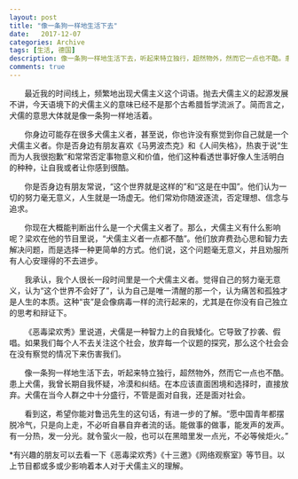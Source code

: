 ```yaml
---
layout: post
title: "像一条狗一样地生活下去"
date:   2017-12-07
categories: Archive
tags: [生活, 德国]
description: 像一条狗一样地生活下去，听起来特立独行，超然物外，然而它一点也不酷。患上犬儒，我曾长期自我怀疑，冷漠和纠结。在本应该直面困境和选择时，直接放弃。犬儒在当今人群之中十分盛行，不管是面对自我，还是面对社会。
comments: true
---
```


&#160; &#160; &#160; &#160;最近我的时间线上，频繁地出现犬儒主义这个词语。抛去犬儒主义的起源发展不讲，今天语境下的犬儒主义的意味已经不是那个古希腊哲学流派了。简而言之，犬儒的意思大体就是像一条狗一样地活着。



&#160; &#160; &#160; &#160;你身边可能存在很多犬儒主义者，甚至说，你也许没有察觉到你自己就是一个犬儒主义者。你是否身边有朋友喜欢《马男波杰克》和《人间失格》，热衷于说“生而为人我很抱歉”和常常否定事物意义和价值，他们这种看透世事好像人生活明白的种种，让自我或者让你感到很酷。



&#160; &#160; &#160; &#160;你是否身边有朋友常说，“这个世界就是这样的”和“这是在中国”。他们认为一切的努力毫无意义，人生就是一场虚无。他们常劝你随波逐流，否定理想、信念与追求。



&#160; &#160; &#160; &#160;你现在大概能判断出什么是一个犬儒主义者了。那么，犬儒主义有什么影响呢？梁欢在他的节目里说，“犬儒主义者一点都不酷”。他们放弃费劲心思和智力去解决问题，而是选择一种更简单的方式。他们说，这个问题毫无意义，并且劝服所有人心安理得的不去进步。



&#160; &#160; &#160; &#160;我承认，我个人很长一段时间里是一个犬儒主义者。觉得自己的努力毫无意义，认为“这个世界不会好了”，认为自己是唯一清醒的那一个，认为痛苦和孤独才是人生的本质。这种“丧”是会像病毒一样的流行起来的，尤其是在你没有自己独立的思考和辩证下。



&#160; &#160; &#160; &#160;《恶毒梁欢秀》里说道，犬儒是一种智力上的自我矮化。它导致了抄袭、假唱。如果我们每个人不去关注这个社会，放弃每一个议题的探究，那么这个社会会在没有察觉的情况下来伤害我们。



&#160; &#160; &#160; &#160;像一条狗一样地生活下去，听起来特立独行，超然物外，然而它一点也不酷。患上犬儒，我曾长期自我怀疑，冷漠和纠结。在本应该直面困境和选择时，直接放弃。犬儒在当今人群之中十分盛行，不管是面对自我，还是面对社会。



&#160; &#160; &#160; &#160;看到这，希望你能对鲁迅先生的这句话，有进一步的了解。“愿中国青年都摆脱冷气，只是向上走，不必听自暴自弃者流的话。能做事的做事，能发声的发声。有一分热，发一分光。就令萤火一般，也可以在黑暗里发一点光，不必等候炬火。”



*有兴趣的朋友可以去看一下《恶毒梁欢秀》《十三邀》《网络观察室》等节目。以上节目都或多或少影响着本人对于犬儒主义的理解。
